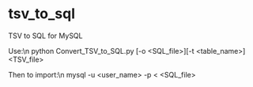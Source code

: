 # tsv_to_sql
TSV to SQL for MySQL

Use:\n
python Convert_TSV_to_SQL.py [-o <SQL_file>][-t <table_name>] <TSV_file>

Then to import:\n
mysql -u <user_name> -p <dataframe> < <SQL_file>
